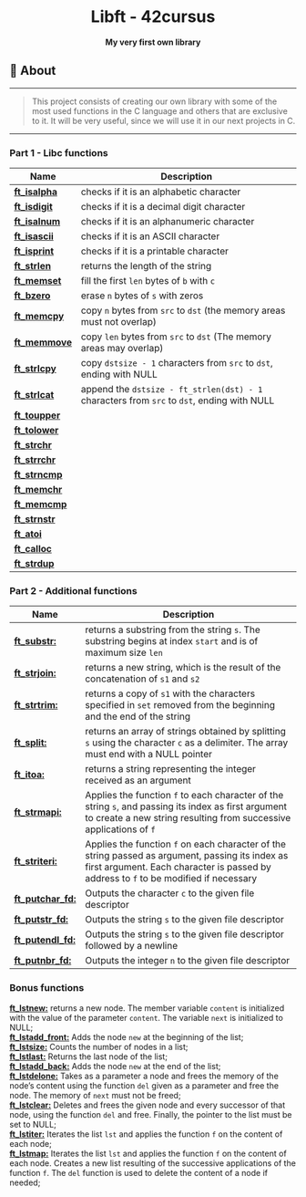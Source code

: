 <h1 align="center">Libft - 42cursus</h1>
<p align="center"><strong>My very first own library</strong></p>

## 📑 About
---
> This project consists of creating our own library with some of the most used functions in the C language and others that are exclusive to it. It will be
very useful, since we will use it in our next projects in C.
---

### Part 1 - Libc functions

| Name                  | Description                                                                                                                                 |
| --------------------- | ------------------------------------------------------------------------------------------------------------------------------------------- |
| [**ft_isalpha**](/libft/ft_isalpha.c) | checks if it is an alphabetic character                                                                                     |
| [**ft_isdigit**](/libft/ft_isdigit.c) | checks if it is a decimal digit character                                                                                   |
| [**ft_isalnum**](/libft/ft_isalnum.c) | checks if it is an alphanumeric character                                                                                   |
| [**ft_isascii**](/libft/ft_isascii.c) | checks if it is an ASCII character                                                                                          |
| [**ft_isprint**](/libft/ft_isprint.c) | checks if it is a printable character                                                                                       |
| [**ft_strlen**](/libft/ft_strlen.c)   | returns the length of the string                                                                                            |
| [**ft_memset**](/libft/ft_memset.c)   | fill the first `len` bytes of `b` with `c`                                                                                  |
| [**ft_bzero**](/libft/ft_bzero.c)     | erase `n` bytes of `s` with zeros                                                                                           |
| [**ft_memcpy**](/libft/ft_memcpy.c)   | copy `n` bytes from `src` to `dst` (the memory areas must not overlap)                                                      |
| [**ft_memmove**](/libft/ft_memmove.c) | copy `len` bytes from `src` to `dst` (The memory areas may overlap)                                                         |
| [**ft_strlcpy**](/libft/ft_strlcpy.c) | copy `dstsize - 1` characters from `src` to `dst`, ending with NULL                                                         |
| [**ft_strlcat**](/libft/ft_strlcat.c) | append the `dstsize - ft_strlen(dst) - 1` characters from `src` to `dst`, ending with NULL                                  |
| [**ft_toupper**](/libft/ft_toupper.c) |                                                                                                                             |
| [**ft_tolower**](/libft/ft_tolower.c) |                                                                                                                             |
| [**ft_strchr**](/libft/ft_strchr.c)   |                                                                                                                             |
| [**ft_strrchr**](/libft/ft_strrchr.c) |                                                                                                                             |
| [**ft_strncmp**](/libft/ft_strncmp.c) |                                                                                                                             |
| [**ft_memchr**](/libft/ft_memchr.c)   |                                                                                                                             |
| [**ft_memcmp**](/libft/ft_memcmp.c)   |                                                                                                                             |
| [**ft_strnstr**](/libft/ft_strnstr.c) |                                                                                                                             |
| [**ft_atoi**](/libft/ft_atoi.c)       |                                                                                                                             |
| [**ft_calloc**](/libft/ft_calloc.c)   |                                                                                                                             |
| [**ft_strdup**](/libft/ft_strdup.c)   |                                                                                                                             |

### Part 2 - Additional functions

| Name                  | Description                                                                                                                                 |
| --------------------- | ------------------------------------------------------------------------------------------------------------------------------------------- |
| [**ft_substr:**](/libft/ft_substr.c)         | returns a substring from the string `s`. The substring begins at index `start` and is of maximum size `len`          |
| [**ft_strjoin:**](/libft/ft_strjoin.c)       | returns a new string, which is the result of the concatenation of `s1` and `s2`                                      |
| [**ft_strtrim:**](/libft/ft_strtrim.c)       | returns a copy of `s1` with the characters specified in `set` removed from the beginning and the end of the string   |
| [**ft_split:**](/libft/ft_split.c)           | returns an array of strings obtained by splitting `s` using the character `c` as a delimiter. The array must end with a NULL pointer |
| [**ft_itoa:**](/libft/ft_itoa.c)             | returns a string representing the integer received as an argument                                                    |
| [**ft_strmapi:**](/libft/ft_strmapi.c)       | Applies the function `f` to each character of the string `s`, and passing its index as first argument to create a new string resulting from successive applications of `f` |
| [**ft_striteri:**](/libft/ft_striteri.c)     | Applies the function `f` on each character of the string passed as argument, passing its index as first argument. Each character is passed by address to `f` to be modified if necessary |
| [**ft_putchar_fd:**](/libft/ft_putchar_fd.c) | Outputs the character `c` to the given file descriptor                                                               |
| [**ft_putstr_fd:**](/libft/ft_putstr_fd.c)   | Outputs the string `s` to the given file descriptor                                                                  |
| [**ft_putendl_fd:**](/libft/ft_putendl_fd.c) | Outputs the string `s` to the given file descriptor followed by a newline                                            |
| [**ft_putnbr_fd:**](/libft/ft_putnbr_fd.c)   | Outputs the integer `n` to the given file descriptor                                                                 |

### Bonus functions

[**ft_lstnew:**](/libft/ft_lstnew.c) returns a new node. The member variable `content` is initialized with the value of the parameter `content`. The variable `next` is initialized to NULL;\
[**ft_lstadd_front:**](/libft/ft_lstadd_front.c) Adds the node `new` at the beginning of the list;\
[**ft_lstsize:**](/libft/ft_lstsize.c) Counts the number of nodes in a list;\
[**ft_lstlast:**](/libft/ft_lstlast.c) Returns the last node of the list;\
[**ft_lstadd_back:**](/libft/ft_lstadd_back.c) Adds the node `new` at the end of the list;\
[**ft_lstdelone:**](/libft/ft_lstdelone.c) Takes as a parameter a node and frees the memory of the node’s content using the function `del` given as a parameter and free the node. The memory of `next` must not be freed;\
[**ft_lstclear:**](/libft/ft_lstclear.c) Deletes and frees the given node and every successor of that node, using the function `del` and free. Finally, the pointer to the list must be set to NULL;\
[**ft_lstiter:**](/libft/ft_lstiter.c) Iterates the list `lst` and applies the function `f` on the content of each node;\
[**ft_lstmap:**](/libft/ft_lstmap.c) Iterates the list `lst` and applies the function `f` on the content of each node. Creates a new list resulting of the successive applications of the function `f`. The `del` function is used to delete the content of a node if needed;
